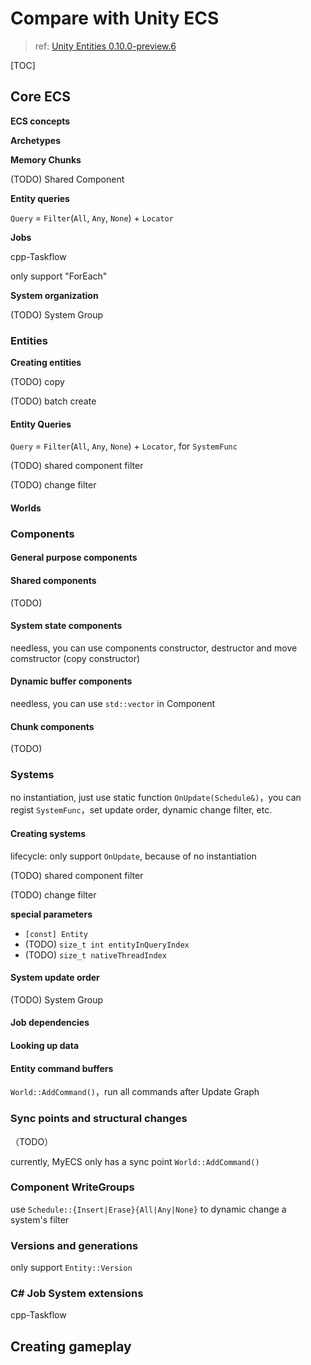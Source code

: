 # Compare with Unity ECS

> ref: [Unity Entities 0.10.0-preview.6](https://docs.unity3d.com/Packages/com.unity.entities@0.10/manual/index.html)

[TOC]

## Core ECS

**ECS concepts**

**Archetypes**

**Memory Chunks**

(TODO) Shared Component

**Entity queries**

`Query` = `Filter`(`All`, `Any`, `None`) + `Locator`

**Jobs**

cpp-Taskflow

only support "ForEach"

**System organization**

(TODO) System Group

### Entities

**Creating entities**

(TODO) copy

(TODO) batch create

#### Entity Queries

`Query` = `Filter`(`All`, `Any`, `None`) + `Locator`, for `SystemFunc`

(TODO) shared component filter

(TODO) change filter

#### Worlds

### Components

#### General purpose components

#### Shared components

(TODO)

#### System state components

needless, you can use components constructor, destructor and move comstructor (copy constructor)

#### Dynamic buffer components

needless, you can use `std::vector` in Component

#### Chunk components

(TODO)

### Systems

no instantiation, just use static function `OnUpdate(Schedule&)`，you can regist `SystemFunc`，set update order, dynamic
change filter, etc.

#### Creating systems

lifecycle: only support `OnUpdate`, because of no instantiation

(TODO) shared component filter

(TODO) change filter

**special parameters**

- `[const] Entity`
- (TODO) `size_t int entityInQueryIndex`
- (TODO) `size_t nativeThreadIndex`

#### System update order

(TODO) System Group

#### Job dependencies

#### Looking up data

#### Entity command buffers

`World::AddCommand()`，run all commands after Update Graph

### Sync points and structural changes

（TODO）

currently, MyECS only has a sync point `World::AddCommand()`

### Component WriteGroups

use `Schedule::{Insert|Erase}{All|Any|None}` to dynamic change a system's filter

### Versions and generations

only support `Entity::Version`

### C# Job System extensions

cpp-Taskflow

## Creating gameplay
